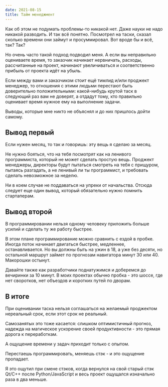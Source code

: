 ```yaml
---
date: 2021-08-15
title: Тайм менеджмент
---
```


Как об этом не подумать проблемы-то никакой нет. Даже науки не надо никакой разводить. И так всё понятно. Посмотрел на таски, сказал сколько времени они займут и просуммировал. Вот вроде бы и всё, так? Так?

Но очень часто такой подход подводил меня. А если вы неправильно оцениваете время, то заказчик начинает нервничать, расходы, рассчитанные на проект, начинают увеличиваться и соответственно прибыль от проекта идёт на убыль.

Если между вами и заказчиком стоит ещё тимлид и/или проджект менеджер, то отношения с этими людьми перестают быть доверительно положительными: какой-нибудь крутой таск в следующий раз вам не доверят, а отдадут тому, кто правильно оценивает время нужное ему на выполнение задачи.

Выводы, которые мне никто не объяснял и до них пришлось дойти самому.

## Вывод первый

Если нужен месяц, то так и говоришь: эту вещь я сделаю за месяц.

Не нужно бояться, что на тебя посмотрят как на ленивого программиста, который не может сделать простую вещь. Проджект менеджеры, директоры будут пытаться смотреть на тебя с прищуром, пытаясь разгадать, а не ленивый ли ты программист, и требовать сделать невозможное за неделю.

Ни в коем случае не поддаваться на упреки от начальства. Отсюда следует еще один вывод, который обязательно нужно помнить стартаперам. 

## Вывод второй

В программировании нельзя одному человеку приложить больше усилий и сделать ту же работу быстрее.

В этом плане программирование можно сравнить с ездой в пробке. Иногда поток начинает двигаться быстрее, медленнее, останавливается. Но вы должны быть на ужин в 18, а уже без десяти, но остальной маршрут займет по прогнозам навигатора минут 30 или 40. Макорошки остынут.

Давайте также как разработчики поднатужимся и доберемся до вечиринки за 10 минут. В моих проектах обычно пробка - это шоссе, где нет своротков, нет объездов и коротких путей по дворам.

## В итоге

При оценивании таска нельзя соглашаться на желаемый проджектом нереальный срок, если этот срок не реальный. 

Самозанятых это тоже касается: слишком оптимистичный прогноз, надежда на магическое ускорение своей продуктивности - это прямая дорога к переработкам.

А ощущение времени у задач приходит только с опытом. 

Перестаешь программировать, меняешь стэк - и это ощущение пропадает. 

Я это ощутил при смене стэков, когда вернулся на свой старый стэк Qt/C++ после Python/JavaScript и весь проект ощущался изначально раза в два меньше.
